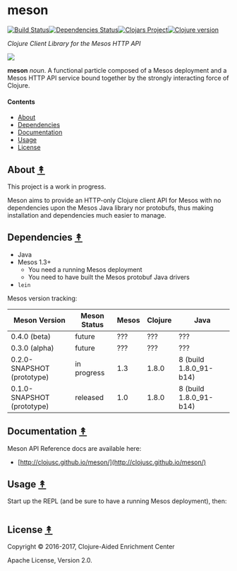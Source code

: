 # meson

[![Build Status][travis-badge]][travis][![Dependencies Status][deps-badge]][deps][![Clojars Project][clojars-badge]][clojars][![Clojure version][clojure-v]](project.clj)

*Clojure Client Library for the Mesos HTTP API*

[![][logo]][logo-large]

**meson** *noun*. A functional particle composed of a Mesos deployment and a Mesos HTTP API service bound together by the strongly interacting force of Clojure.


#### Contents

* [About](#about-)
* [Dependencies](#dependencies-)
* [Documentation](#documentation-)
* [Usage](#usage-)
* [License](#license-)


## About [&#x219F;](#contents)

This project is a work in progress. 

Meson aims to provide an HTTP-only Clojure client API for Mesos with no dependencies upon the Mesos Java library nor protobufs, thus making installation and dependencies much easier to manage.


## Dependencies [&#x219F;](#contents)

* Java
* Mesos 1.3+
  * You need a running Mesos deployment
  * You need to have built the Mesos protobuf Java drivers
* `lein`

Mesos version tracking:

| Meson Version              | Meson Status | Mesos | Clojure | Java                   |
|----------------------------|--------------|-------|---------|------------------------|
| 0.4.0 (beta)               | future       | ???   | ???     | ???                    |
| 0.3.0 (alpha)              | future       | ???   | ???     | ???                    |
| 0.2.0-SNAPSHOT (prototype) | in progress  | 1.3   | 1.8.0   | 8 (build 1.8.0_91-b14) |
| 0.1.0-SNAPSHOT (prototype) | released     | 1.0   | 1.8.0   | 8 (build 1.8.0_91-b14) |


## Documentation [&#x219F;](#contents)

Meson API Reference docs are available here:
 * [http://clojusc.github.io/meson/](http://clojusc.github.io/meson/)


## Usage [&#x219F;](#contents)

Start up the REPL (and be sure to have a running Mesos deployment), then:

```clj

```


## License [&#x219F;](#contents)

Copyright © 2016-2017, Clojure-Aided Enrichment Center

Apache License, Version 2.0.


<!-- Named page links below: /-->

[travis]: https://travis-ci.org/clojusc/meson
[travis-badge]: https://travis-ci.org/clojusc/meson.png?branch=master
[deps]: http://jarkeeper.com/clojusc/meson
[deps-badge]: http://jarkeeper.com/clojusc/meson/status.svg
[logo]: resources/images/Meson-nonet-spin-0-250x.png
[logo-large]: resources/images/Meson-nonet-spin-0-1000x.png
[tag-badge]: https://img.shields.io/github/tag/clojusc/meson.svg
[tag]: https://github.com/clojusc/meson/tags
[clojure-v]: https://img.shields.io/badge/clojure-1.8.0-blue.svg
[clojars]: https://clojars.org/meson
[clojars-badge]: https://img.shields.io/clojars/v/meson.svg
